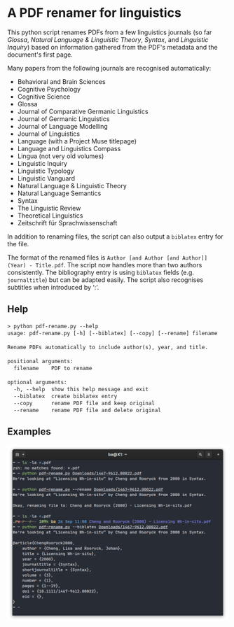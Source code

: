 # A PDF renamer for linguistics

This python script renames PDFs from a few linguistics journals (so far
*Glossa*, *Natural Language & Linguistic Theory*, *Syntax*, and *Linguistic
Inquiry*) based on information gathered from the PDF's metadata and the
document's first page.

Many papers from the following journals are recognised automatically:

- Behavioral and Brain Sciences
- Cognitive Psychology
- Cognitive Science
- Glossa
- Journal of Comparative Germanic Linguistics
- Journal of Germanic Linguistics
- Journal of Language Modelling
- Journal of Linguistics
- Language (with a Project Muse titlepage)
- Language and Linguistics Compass
- Lingua (not very old volumes)
- Linguistic Inquiry
- Linguistic Typology
- Linguistic Vanguard
- Natural Language & Linguistic Theory
- Natural Language Semantics
- Syntax
- The Linguistic Review
- Theoretical Linguistics
- Zeitschrift für Sprachwissenschaft

In addition to renaming files, the script can also output a `biblatex` entry
for the file.

The format of the renamed files is `Author [and Author [and Author]] (Year) - Title.pdf`.
The script now handles more than two authors consistently. The bibliography
entry is using `biblatex` fields (e.g. `journaltitle`) but can be adapted
easily. The script also recognises subtitles when introduced by ‘:’.

## Help

```
> python pdf-rename.py --help
usage: pdf-rename.py [-h] [--biblatex] [--copy] [--rename] filename

Rename PDFs automatically to include author(s), year, and title.

positional arguments:
  filename    PDF to rename

optional arguments:
  -h, --help  show this help message and exit
  --biblatex  create biblatex entry
  --copy      rename PDF file and keep original
  --rename    rename PDF file and delete original
```

## Examples

![Examples of pdf-rename.py](./img/pdf-renamev1.png)
